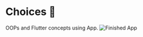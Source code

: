 
# Choices 🤔
OOPs and Flutter concepts using App.
![Finished App](https://github.com/londonappbrewery/Images/blob/master/Destini.gif)

